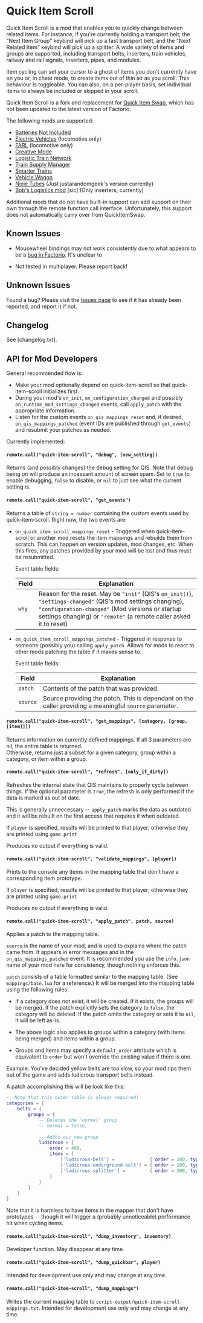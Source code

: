 # Quick Item Scroll

Quick Item Scroll is a mod that enables you to quickly change between related items.  For instance, if you're currently
holding a transport belt, the "Next Item Group" keybind will pick up a fast transport belt, and the "Next Related Item"
keybind will pick up a splitter. A wide variety of items and groups are supported, including transport belts, inserters,
train vehicles, railway and rail signals, inserters, pipes, and modules.

Item cycling can set your cursor to a ghost of items you don't currently have on you or, in cheat mode, to create items
out of thin air as you scroll. This behaviour is toggleable. You can also, on a per-player basis, set individual items
to always be included or skipped in your scroll.

Quick Item Scroll is a fork and replacement for [Quick Item Swap](https://mods.factorio.com/mod/QuickItemSwap), which
has not been updated to the latest version of Factorio.

The following mods are supported:
 
  * [Batteries Not Included](https://mods.factorio.com/mods/dewiniaid/BatteriesNotIncluded)
  * [Electric Vehicles](https://mods.factorio.com/mod/ElectricVehicles3) (locomotive only)
  * [FARL](https://mods.factorio.com/mod/FARL) (locomotive only)
  * [Creative Mode](https://mods.factorio.com/mod/creative-mode-fix)
  * [Logistic Train Network](https://mods.factorio.com/mod/LogisticTrainNetwork)
  * [Train Supply Manager](https://mods.factorio.com/mod/train-pubsub)
  * [Smarter Trains](https://mods.factorio.com/mod/SmartTrains)
  * [Vehicle Wagon](https://mods.factorio.com/mod/Vehicle%20Wagon)
  * [Nixie Tubes](https://mods.factorio.com/mod/nixie-tubes) (Just justarandomgeek's version currently)
  * [Bob's Logistics mod](https://mods.factorio.com/mod/boblogistics) [sic] (Only inserters, currently)

Additional mods that do not have built-in support can add support on their own through the remote function call
interface. Unfortunately, this support does not automatically carry over from QuickItemSwap.
   
## Known Issues

* Mousewheel bindings may not work consistently due to what appears to be a
  [bug in Factorio](https://forums.factorio.com/viewtopic.php?f=34&t=54327). It's unclear to 
 
* Not tested in multiplayer.  Please report back!

## Unknown Issues
   
Found a bug?  Please visit the [Issues page](https://github.com/alercah/quick-item-scroll/issues) to see if it has 
already been reported, and report it if not.

## Changelog

See [changelog.txt].

## API for Mod Developers 

General recommended flow is:

 - Make your mod optionally depend on quick-item-scroll so that quick-item-scroll initializes first.
 - During your mod's `on_init`, `on_configuration_changed` and possibly `on_runtime_mod_settings_changed` events, call
   `apply_patch` with the appropriate information.
 - Listen for the custom events `on_qis_mappings_reset` and, if desired, `on_qis_mappings_patched` (event IDs are 
   published through `get_events`) and resubmit your patches as needed. 

Currently implemented:

#### `remote.call("quick-item-scroll", "debug", [new_setting])`

Returns (and possibly changes) the debug setting for QIS. Note that debug being on will produce an incessant amount
of screen spam.  Set to `true` to enable debugging, `false` to disable, or `nil` to just see what the current setting is.
 
#### `remote.call("quick-item-scroll", "get_events")`

Returns a table of `string = number` containing the custom events used by quick-item-scroll.  Right now, the two events
are:
  
  - `on_quick_item_scroll_mappings_reset` - Triggered when quick-item-scroll or
    another mod resets the item mappings and rebuilds them from scratch.  This
    can happen on version updates, mod changes, etc.  When this fires, any
    patches provided by your mod will be lost and thus must be resubmitted.
  
    Event table fields:
    
    | Field | Explanation |
    | ----- | ----------- |
    | `why` | Reason for the reset.  May be `"init"` (QIS's `on_init()`), `"settings-changed"` (QIS's mod settings changing), `"configuration-changed"` (Mod versions or startup settings changing) or `"remote"` (a remote caller asked it to reset)  

  - `on_quick_item_scroll_mappings_patched` - Triggered in response to someone
    (possibly you) calling `apply_patch`.  Allows for mods to react to other
    mods patching the table if it makes sense to.   
  
    Event table fields:
    
    | Field | Explanation |
    | ----- | ----------- |
    | `patch` | Contents of the patch that was provided.
    | `source` | Source providing the patch.  This is dependant on the caller providing a meaningful `source` parameter.
    
#### `remote.call("quick-item-scroll", "get_mappings", [category, [group, [item]]])`

Returns information on currently defined mappings.  If all 3 parameters are nil, the entire table is returned.  
Otherwise, returns just a subset for a given category, group within a category, or item within a group.

#### `remote.call("quick-item-scroll", "refresh", [only_if_dirty])`

Refreshes the internal state that QIS maintains to properly cycle between things.  If the optional parameter is `true`,
the refresh is only performed if the data is marked as out of date.

This is generally unneccessary -- `apply_patch` marks the data as outdated and it will be rebuilt on the first access
that requires it when outdated.

If `player` is specified, results will be printed to that player; otherwise they are printed using `game.print`
 
Produces no output if everything is valid.

#### `remote.call("quick-item-scroll", "validate_mappings", [player])`

Prints to the console any items in the mapping table that don't have a corresponding item prototype.

If `player` is specified, results will be printed to that player; otherwise they are printed using `game.print`
 
Produces no output if everything is valid.

#### `remote.call("quick-item-scroll", "apply_patch", patch, source)`

Applies a patch to the mapping table.

`source` is the name of your mod, and is used to explains where the patch came from.  It appears in error messages and 
in the `on_qis_mappings_patched` event.  It is recommended you use the `info.json` name of your mod here for
consistency, though nothing enforces this.

`patch` consists of a table formatted similar to the mapping table.  (See `mappings/base.lua` for a reference.)  It will
be merged into the mapping table using the following rules:

- If a category does not exist, it will be created.  If it exists, the groups will be merged.  If the patch explicitly 
  sets the category to `false`, the category will be deleted.  If the patch omits the category or sets it to `nil`, it 
  will be left as-is.
  
- The above logic also applies to groups within a category (with items being merged) and items within a group.

- Groups and items may specify a `default_order` attribute which is equivalent to `order` but won't override the 
  existing value if there is one.
  
Example: You've decided yellow belts are too slow, so your mod rips them out of the game and adds ludicrous transport 
belts instead.
 
A patch accomplishing this will be look like this:

```lua
-- Note that this outer table is always required!
categories = {
    belts = {
        groups = {
            -- Deletes the 'normal' group
            -- normal = false,
                
            -- Addds our new group
            ludicrous = {
                order = 400,
                items = {
                    ['ludicrous-belt'] =             { order = 100, type = 'belt' },
                    ['ludicrous-underground-belt'] = { order = 200, type = 'underground' },
                    ['ludicrous-splitter'] =         { order = 300, type = 'splitter' },
                }
            }
        }
    }
}
```

Note that it is harmless to have items in the mapper that don't have prototypes -- though it will trigger a (probably
unnoticeable) performance hit when cycling items.

#### `remote.call("quick-item-scroll", "dump_inventory", inventory)`

Developer function.  May disappear at any time.

#### `remote.call("quick-item-scroll", "dump_quickbar", player)`

Intended for development use only and may change at any time.

#### `remote.call("quick-item-scroll", "dump_mappings")`

Writes the current mapping table to `script-output/quick-item-scroll-mappings.txt`. Intended for development use only and
may change at any time.

